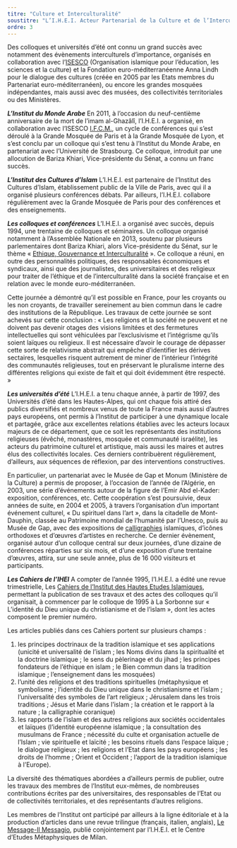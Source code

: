 ```yaml
---
titre: "Culture et Interculturalité"
soustitre: "L’I.H.E.I. Acteur Partenarial de la Culture et de l’Interculturalite"
ordre: 3
---
```


Des colloques et universités d’été ont connu un grand succès avec notamment des évènements interculturels d’importance, organisés en collaboration avec l’[ISESCO](http://www.isesco.org.ma/index.php?option=com_k2&amp;view=item&amp;id=10732%3Ale-directeur-g%C3%A9n%C3%A9ral-de-l%E2%80%99isesco-re%C3%A7oit-le-pr%C3%A9sident-de-l%E2%80%99institut-des-%C3%A9tudes-islamiques-sup%C3%A9rieures-en-italie&amp;lang=fr "ISESCO") (Organisation islamique pour l’éducation, les sciences et la culture) et la Fondation euro-méditerranéenne Anna Lindh pour le dialogue des cultures (créée en 2005 par les Etats membres du Partenariat euro-méditerranéen), ou encore les grandes mosquées indépendantes, mais aussi avec des musées, des collectivités territoriales ou des Ministères.

***L’Institut du Monde Arabe***
En 2011, à l’occasion du neuf-centième anniversaire de la mort de l’imam al-Ghazâlî, l’I.H.E.I. a organisé, en collaboration avec l’ISESCO [I.F.C.M.](http://www.isesco.org.ma/index.php?option=com_k2&amp;view=item&amp;id=10732%3Ale-directeur-g%C3%A9n%C3%A9ral-de-l%E2%80%99isesco-re%C3%A7oit-le-pr%C3%A9sident-de-l%E2%80%99institut-des-%C3%A9tudes-islamiques-sup%C3%A9rieures-en-italie&amp;lang=fr "I.F.C.M."), un cycle de conférences qui s’est déroulé à la Grande Mosquée de Paris et à la Grande Mosquée de Lyon, et s’est conclu par un colloque qui s’est tenu à l’Institut du Monde Arabe, en partenariat avec l’Université de Strasbourg. Ce colloque, introduit par une allocution de Bariza Khiari, Vice-présidente du Sénat, a connu un franc succès.

***L’Institut des Cultures d’Islam***
L’I.H.E.I. est partenaire de l’Institut des Cultures d’Islam, établissement public de la Ville de Paris, avec qui il a organisé plusieurs conférences débats. Par ailleurs, l’I.H.E.I. collabore régulièrement avec la Grande Mosquée de Paris pour des conférences et des enseignements.

***Les colloques et conférences***
L’I.H.E.I. a organisé avec succès, depuis 1994, une trentaine de colloques et séminaires. Un colloque organisé notamment à l’Assemblée Nationale en 2013, soutenu par plusieurs parlementaires dont Bariza Khiari, alors Vice-présidente du Sénat, sur le thème «  [Ethique, Gouvernance et Interculturalité](/l-institut/culture-et-interculturalité/ethique-et-interculturalité/ "Ethique, Gouvernance et Interculturalité") ». Ce colloque a réuni, en outre des personnalités politiques, des responsables économiques et syndicaux, ainsi que des journalistes, des universitaires et des religieux pour traiter de l’éthique et de l’interculturalité dans la société française et en relation avec le monde euro-méditerranéen.

Cette journée a démontré qu’il est possible en France, pour les croyants ou les non croyants, de travailler sereinement au bien commun dans le cadre des institutions de la République. Les travaux de cette journée se sont achevés sur cette conclusion : « Les religions et la société ne peuvent et ne doivent pas devenir otages des visions limitées et des fermetures intellectuelles qui sont véhiculées par l’exclusivisme et l’intégrisme qu’ils soient laïques ou religieux. Il est nécessaire d’avoir le courage de dépasser cette sorte de relativisme abstrait qui empêche d’identifier les dérives sectaires, lesquelles risquent autrement de miner de l’intérieur l’intégrité des communautés religieuses, tout en préservant le pluralisme interne des différentes religions qui existe de fait et qui doit évidemment être respecté.  »

***Les universités d’été***
L’I.H.E.I. a tenu chaque année, à partir de 1997, des Universités d’été dans les Hautes-Alpes, qui ont chaque fois attiré des publics diversifiés et nombreux venus de toute la France mais aussi d’autres pays européens, ont permis à l’Institut de participer à une dynamique locale et partagée, grâce aux excellentes relations établies avec les acteurs locaux majeurs de ce département, que ce soit les représentants des institutions religieuses (évêché, monastères, mosquée et communauté israélite), les acteurs du patrimoine culturel et artistique, mais aussi les maires et autres élus des collectivités locales. Ces derniers contribuèrent régulièrement, d’ailleurs, aux séquences de réflexion, par des interventions constructives.

En particulier, un partenariat avec le Musée de Gap et Monum (Ministère de la Culture) a permis de proposer, à l’occasion de l’année de l’Algérie, en 2003, une série d’événements autour de la figure de l’Emir Abd el-Kader: exposition, conférences, etc. Cette coopération s’est poursuivie, deux années de suite, en 2004 et 2005, à travers l’organisation d’un important événement culturel, « Du spirituel dans l’art », dans la citadelle de Mont-Dauphin, classée au Patrimoine mondial de l’humanité par l’Unesco, puis au Musée de Gap, avec des expositions de  [calligraphies](/accueil/art-et-islam/la-calligraphie/ "calligraphies") islamiques, d’icônes orthodoxes et d’œuvres d’artistes en recherche. Ce dernier évènement, organisé autour d’un colloque central sur deux journées, d’une dizaine de conférences réparties sur six mois, et d’une exposition d’une trentaine d’œuvres, attira, sur une seule année, plus de 16 000 visiteurs et participants.

***Les Cahiers de l’IHEI***
A compter de l’année 1995, l’I.H.E.I. a édité une revue trimestrielle, Les  [Cahiers de l’Institut des Hautes Etudes Islamiques](/publications/les-cahiers/ "Cahiers de l’Institut des Hautes Etudes Islamiques"), permettant la publication de ses travaux et des actes des colloques qu’il organisait, à commencer par le colloque de 1995 à La Sorbonne sur « L’identité du Dieu unique du christianisme et de l’islam », dont les actes composent le premier numéro. 

Les articles publiés dans ces Cahiers portent sur plusieurs champs :
1. les principes doctrinaux de la tradition islamique et ses applications (unicité et universalité de l’islam ; les Noms divins dans la spiritualité et la doctrine islamique ; le sens
du pèlerinage et du jihad ; les principes fondateurs de l’éthique en islam ; le Bien commun dans la tradition islamique ; l’enseignement dans les mosquées)
2. l’unité des religions et des traditions spirituelles (métaphysique et symbolisme ; l’identité du Dieu unique dans le christianisme et l’islam ; l’universalité des symboles de l’art
religieux ; Jérusalem dans les trois traditions ; Jésus et Marie dans l’islam ; la création et le rapport à la nature ; la calligraphie coranique)
3. les rapports de l’islam et des autres religions aux sociétés occidentales et laïques (l’identité européenne islamique ; la consultation des musulmans de France ; nécessité du culte
et organisation actuelle de l’Islam ; vie spirituelle et laïcité ; les besoins rituels dans l’espace laïque ; le dialogue religieux ; les religions et l’Etat dans les pays
européens ; les droits de l’homme ; Orient et Occident ; l’apport de la tradition islamique à l’Europe).

La diversité des thématiques abordées a d’ailleurs permis de publier, outre les travaux des membres de l’Institut eux-mêmes, de nombreuses contributions écrites par des universitaires, des responsables de l’Etat ou de collectivités territoriales, et des représentants d’autres religions.

Les membres de l’Institut ont participé par ailleurs à la ligne éditoriale et à la production d’articles dans une revue trilingue (français, italien, anglais),  [Le Message-Il Messagio](/publications/il-messaggio-le-message/ "Le Message-Il Messagio"), publié conjointement par l’I.H.E.I. et le Centre d’Etudes Métaphysiques de Milan.